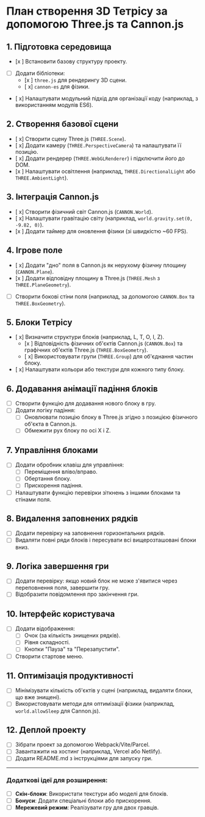 # План створення 3D Тетрісу за допомогою Three.js та Cannon.js

## 1. Підготовка середовища
- [x ] Встановити базову структуру проекту.
- [ ] Додати бібліотеки:
  - [x ] `three.js` для рендерингу 3D сцени.
  - [ x] `cannon-es` для фізики.
- [ x] Налаштувати модульний підхід для організації коду (наприклад, з використанням модулів ES6).

## 2. Створення базової сцени
- [ x] Створити сцену Three.js (`THREE.Scene`).
- [ x] Додати камеру (`THREE.PerspectiveCamera`) та налаштувати її позицію.
- [ x] Додати рендерер (`THREE.WebGLRenderer`) і підключити його до DOM.
- [x ] Налаштувати освітлення (наприклад, `THREE.DirectionalLight` або `THREE.AmbientLight`).

## 3. Інтеграція Cannon.js
- [ x] Створити фізичний світ Cannon.js (`CANNON.World`).
- [ x] Налаштувати гравітацію світу (наприклад, `world.gravity.set(0, -9.82, 0)`).
- [x ] Додати таймер для оновлення фізики (зі швидкістю ~60 FPS).

## 4. Ігрове поле
- [ x] Додати "дно" поля в Cannon.js як нерухому фізичну площину (`CANNON.Plane`).
- [x ] Додати відповідну площину в Three.js (`THREE.Mesh` з `THREE.PlaneGeometry`).
- [ ] Створити бокові стіни поля (наприклад, за допомогою `CANNON.Box` та `THREE.BoxGeometry`).

## 5. Блоки Тетрісу
- [ x] Визначити структури блоків (наприклад, L, T, O, I, Z).
  - [x ] Відповідність фізичних об'єктів Cannon.js (`CANNON.Box`) та графічних об'єктів Three.js (`THREE.BoxGeometry`).
  - [ x] Використовувати групи (`THREE.Group`) для об'єднання частин блоку.
- [ x] Налаштувати кольори або текстури для кожного типу блоку.

## 6. Додавання анімації падіння блоків
- [ ] Створити функцію для додавання нового блоку в гру.
- [ ] Додати логіку падіння:
  - [ ] Оновлювати позицію блоку в Three.js згідно з позицією фізичного об'єкта в Cannon.js.
  - [ ] Обмежити рух блоку по осі X і Z.

## 7. Управління блоками
- [ ] Додати обробник клавіш для управління:
  - [ ] Переміщення вліво/вправо.
  - [ ] Обертання блоку.
  - [ ] Прискорення падіння.
- [ ] Налаштувати функцію перевірки зіткнень з іншими блоками та стінами поля.

## 8. Видалення заповнених рядків
- [ ] Додати перевірку на заповнення горизонтальних рядків.
- [ ] Видаляти повні ряди блоків і пересувати всі вищерозташовані блоки вниз.

## 9. Логіка завершення гри
- [ ] Додати перевірку: якщо новий блок не може з'явитися через переповнення поля, завершити гру.
- [ ] Відобразити повідомлення про закінчення гри.

## 10. Інтерфейс користувача
- [ ] Додати відображення:
  - [ ] Очок (за кількість знищених рядків).
  - [ ] Рівня складності.
  - [ ] Кнопки "Пауза" та "Перезапустити".
- [ ] Створити стартове меню.

## 11. Оптимізація продуктивності
- [ ] Мінімізувати кількість об'єктів у сцені (наприклад, видаляти блоки, що вже знищені).
- [ ] Використовувати методи для оптимізації фізики (наприклад, `world.allowSleep` для Cannon.js).

## 12. Деплой проекту
- [ ] Зібрати проект за допомогою Webpack/Vite/Parcel.
- [ ] Завантажити на хостинг (наприклад, Vercel або Netlify).
- [ ] Додати README.md з інструкціями для запуску гри.

---

### Додаткові ідеї для розширення:
- [ ] **Скін-блоки**: Використати текстури або моделі для блоків.
- [ ] **Бонуси**: Додати спеціальні блоки або прискорення.
- [ ] **Мережевий режим**: Реалізувати гру для двох гравців.
